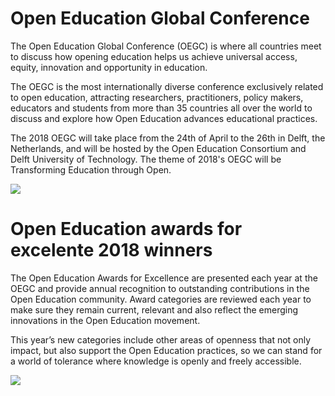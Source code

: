 # Open Education Global Conference

The Open Education Global Conference (OEGC) is where all countries meet to discuss how opening education helps us achieve universal access, equity, innovation and opportunity in education. 

The OEGC is the most internationally diverse conference exclusively related to open education, attracting researchers, practitioners, policy makers, educators and students from more than 35 countries all over the world to discuss and explore how Open Education advances educational practices. 

The 2018 OEGC will take place from the 24th of April to the 26th in Delft, the Netherlands, and will be hosted by the Open Education Consortium and Delft University of Technology. The theme of 2018's OEGC will be Transforming Education through Open.

<img src="http://www.educationinnovations.org/sites/default/files/u2244/OE_edited.jpg"/>

# Open Education awards for excelente 2018 winners

The Open Education Awards for Excellence are presented each year at the OEGC and provide annual recognition to outstanding contributions in the Open Education community. Award categories are reviewed each year to make sure they remain current, relevant and also reflect the emerging innovations in the Open Education movement. 

This year’s new categories include other areas of openness that not only impact, but also support the Open Education practices, so we can stand for a world of tolerance where knowledge is openly and freely accessible. 

<img src="http://www.oeconsortium.org/wp-content/uploads/2018/04/President-Award-Mary-Lou-Forward.png"/>